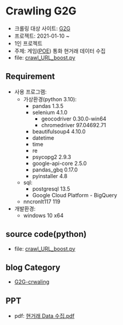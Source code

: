 # Crawling G2G

 - 크롤링 대상 사이트: [G2G](https://www.g2g.com/)
 - 프로젝트: 2021-01-10 ~ 
 - 1인 프로젝트
 - 주제: 게임([POE](https://poe.game.daum.net/)) 통화 현거래 데이터 수집
 - file: [crawl_URL_boost.py](https://github.com/hangack/project-green/blob/main/crawl-g2g/source/crawl_URL_boost.py)


## Requirement

 - 사용 프로그램:
   - 가상환경(python 3.10):
     - pandas 1.3.5
     - selenium 4.1.0
       - geocodriver 0.30.0-win64
       - chromedriver 97.04692.71
     - beautifulsoup4 4.10.0
     - datetime
     - time
     - re
     - psycopg2 2.9.3
     - google-api-core 2.5.0
     - pandas_gbq 0.17.0
     - pyinstaller 4.8
   - sql:
     - postgresql 13.5
     - Google Cloud Platform - BigQuery
   - nncronlt117 119
 - 개발환경:
   - windows 10 x64



## source code(python)

 - file: [crawl_URL_boost.py](https://github.com/hangack/project-green/blob/main/crawling-g2g/source/crawl_URL_boost.py)


## blog Category

 - [G2G-crwaling](https://hangack.github.io/categories/%EC%97%B0%EC%8A%B5/%ED%8C%8C%EC%9D%B4%EC%8D%AC/crwaling-G2G/)

## PPT
 - pdf: [현거래 Data 수집.pdf](https://github.com/hangack/project-green/blob/main/crawling-g2g/docs/%ED%98%84%EA%B1%B0%EB%9E%98%20Data%20%EC%88%98%EC%A7%91.pdf)